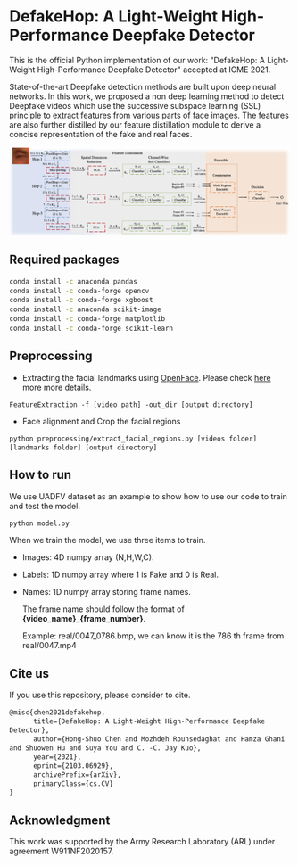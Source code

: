 # DefakeHop: A Light-Weight High-Performance Deepfake Detector

This is the official Python implementation of our work: "DefakeHop: A Light-Weight High-Performance Deepfake Detector" accepted at ICME 2021.

State-of-the-art Deepfake detection methods are built upon deep neural networks. In this work, we proposed a non deep learning method to detect Deepfake videos which use the successive subspace learning (SSL) principle to extract features from various parts of face images. The features are also further distilled by our feature distillation module to derive a concise representation of the fake and real faces.

![Framework](img/framework.png)

## Required packages
```bash
conda install -c anaconda pandas 
conda install -c conda-forge opencv
conda install -c conda-forge xgboost
conda install -c anaconda scikit-image
conda install -c conda-forge matplotlib
conda install -c conda-forge scikit-learn
```

## Preprocessing
- Extracting the facial landmarks using [OpenFace](https://github.com/TadasBaltrusaitis/OpenFace).
Please check [here](https://github.com/TadasBaltrusaitis/OpenFace/wiki/Command-line-arguments) more more details.
```
FeatureExtraction -f [video path] -out_dir [output directory]
```
- Face alignment and Crop the facial regions
```
python preprocessing/extract_facial_regions.py [videos folder] [landmarks folder] [output directory]
```

## How to run
We use UADFV dataset as an example to show how to use our code to train and test the model.
```bash
python model.py
```

When we train the model, we use three items to train.
    
- Images: 4D numpy array (N,H,W,C).
- Labels: 1D numpy array where 1 is Fake and 0 is Real. 
- Names: 1D numpy array storing frame names. 

    The frame name should follow the format of **{video_name}_{frame_number}**. 

    Example: real/0047_0786.bmp, we can know it is the 786 th frame from real/0047.mp4
## Cite us
If you use this repository, please consider to cite.
```
@misc{chen2021defakehop,
      title={DefakeHop: A Light-Weight High-Performance Deepfake Detector}, 
      author={Hong-Shuo Chen and Mozhdeh Rouhsedaghat and Hamza Ghani and Shuowen Hu and Suya You and C. -C. Jay Kuo},
      year={2021},
      eprint={2103.06929},
      archivePrefix={arXiv},
      primaryClass={cs.CV}
}
```
## Acknowledgment
This work was supported by the Army Research Laboratory (ARL) under agreement W911NF2020157.
